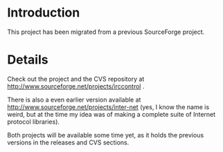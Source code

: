 # Introduction #

This project has been migrated from a previous SourceForge project.


# Details #

Check out the project and the CVS repository at http://www.sourceforge.net/projects/irccontrol .

There is also a even earlier version available at http://www.sourceforge.net/projects/inter-net (yes, I know the name is weird, but at the time my idea was of making a complete suite of Internet protocol libraries).

Both projects will be available some time yet, as it holds the previous versions in the releases and CVS sections.